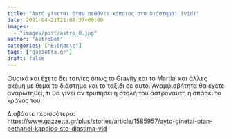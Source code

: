 ```yaml
---
title: "Αυτό γίνεται όταν πεθάνει κάποιος στο διάστημα! (vid)"
date: 2021-04-21T21:08:37+00:00
images:
  - "images/post/astro_0.jpg"
author: "AstroBot"
categories: ["Ειδήσεις"]
tags: ["gazzetta.gr"]
draft: false
---
```


Φυσικά και έχετε δει ταινίες όπως το Gravity και το Martial και άλλες ακόμη με θέμα το διάστημα και το ταξίδι σε αυτό. Αναμφισβήτητα θα έχετε αναρωτηθεί, τι θα γίνει αν τρυπήσει η στολή του αστροναύτη ή σπάσει το κράνος του. 

Διαβάστε περισσότερα: https://www.gazzetta.gr/plus/stories/article/1585957/ayto-ginetai-otan-pethanei-kapoios-sto-diastima-vid
